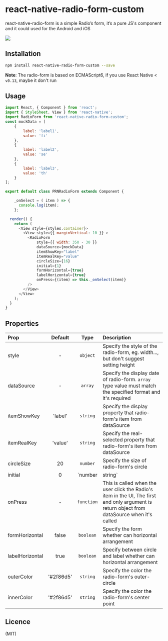 react-native-radio-form-custom
================================================
  
react-native-radio-form is a simple Radio’s form, it’s a pure JS's component and it could used for the Android and iOS

![](https://github.com/cuiyueshuai/react-native-radio-form-custom/raw/master/radio-form.png)

Installation
----------------------------------------------

```bash
npm install react-native-radio-form-custom --save
```
**Note**: The radio-form is based on ECMAScript6, if you use React Native < `v0.13`, maybe it don't run


Usage
--------------------------------------------

```javascript
import React, { Component } from 'react';
import { StyleSheet, View } from 'react-native';
import RadioForm from 'react-native-radio-form-custom';
const mockData = [
    {
        label: 'label1',
        value: 'fi'
    },
    {
        label: 'label2',
        value: 'se'
    },
    {
        label: 'label3',
        value: 'th'
    }
];

export default class PRNRadioForm extends Component {

    _onSelect = ( item ) => {
      console.log(item);
    };

  render() {
    return (
      <View style={styles.container}>
        <View style={{ marginVertical: 10 }} >
          <RadioForm
              style={{ width: 350 - 30 }}
              dataSource={mockData}
              itemShowKey="label"
              itemRealKey="value"
              circleSize={16}
              initial={1}
              formHorizontal={true}
              labelHorizontal={true}
              onPress={(item) => this._onSelect(item)}
          />
        </View>
      </View>
    );
  }
}
```

Properties
-------------------------------------------

| Prop  | Default  | Type | Description |
| :------------ |:---------------:| :---------------:| :-----|
| style | - | `object` | Specify the style of the radio-form, eg. width..., but don't suggest setting height |
| dataSource | - | `array` | Specify the display date of radio-form. `array` type value must match the specified format and it's required |
|itemShowKey | 'label' | `string` | Specify the display property that radio-form's item from dataSource |
| itemRealKey | 'value' | `string` | Specify the real-selected property that radio-form's item from dataSource |
| circleSize | 20 | `number` | Specify the size of radio-form's circle |
| initial | 0 | `number | string` | Specify the initial value, it's array's index or what is itemShowKey's value and itemRealKey's |
| onPress | - | `function` | This is called when the user click the Radio's item in the UI, The first and only argument is return object from dataSource when it's called |
| formHorizontal | false | `boolean` | Specify the form whether can horizontal arrangement |
| labelHorizontal | true | `boolean` | Specify between circle and label whether can horizontal arrangement |
| outerColor | '#2f86d5' | `string` |  Specify the color the radio-form's outer-circle |
| innerColor | '#2f86d5' | `string` |  Specify the color the radio-form's center point |


Licence
-------------------------------------------

(MIT)


